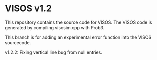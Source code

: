 # VISOS v1.2

This repository contains the source code for VISOS. The VISOS code is generated by compiling visosim.cpp with Prob3.

This branch is for adding an experimental error function into the VISOS sourcecode.

v1.2.2: Fixing vertical line bug from null entries.
